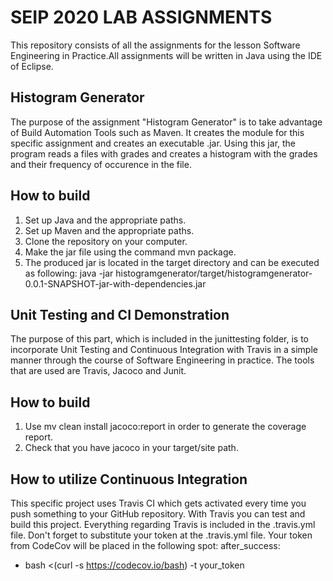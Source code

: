 # SEIP 2020 LAB ASSIGNMENTS
This repository consists of all the assignments for the lesson Software Engineering in Practice.All assignments will be written in Java using the IDE of Eclipse.

## Histogram Generator

The purpose of the assignment "Histogram Generator" is to take advantage of Build Automation Tools such as Maven. It creates the module for this specific assignment and creates an executable .jar. Using this jar, the program reads a files with grades and creates a histogram with the grades and their frequency of occurence in the file.

## How to build 
1. Set up Java and the appropriate paths.
2. Set up Maven and the appropriate paths. 
3. Clone the repository on your computer.
4. Make the jar file using the command mvn package.
5. The produced jar is located in the target directory and can be executed as following:
java -jar histogramgenerator/target/histogramgenerator-0.0.1-SNAPSHOT-jar-with-dependencies.jar


## Unit Testing and CI Demonstration

The purpose of this part, which is included in the junittesting folder, is to incorporate Unit Testing and Continuous Integration with Travis in a simple manner through the course of Software Engineering in practice. The tools that are used are Travis, Jacoco and Junit. 
   
## How to build
1. Use mv clean install jacoco:report in order to generate the coverage report.
2. Check that you have jacoco in your target/site path.

## How to utilize Continuous Integration
This specific project uses Travis CI which gets activated every time you push something to your GitHub repository. With Travis you can test and build this project. Everything regarding Travis is included in the .travis.yml file. 
Don't forget to substitute your token at the .travis.yml file.
Your token from CodeCov will be placed in the following spot:
after_success:
- bash <(curl -s https://codecov.io/bash) -t your_token



 
 


